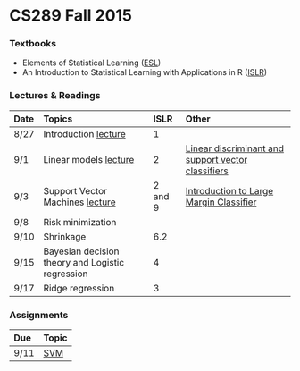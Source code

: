 # CS289 Fall 2015

### Textbooks

* Elements of Statistical Learning ([ESL](http://statweb.stanford.edu/~tibs/ElemStatLearn/))
* An Introduction to Statistical Learning with Applications in R ([ISLR](http://www-bcf.usc.edu/~gareth/ISL/getbook.html))

### Lectures & Readings

Date | Topics | ISLR | Other
:-- | :-- | :-- | :--
8/27 | Introduction [lecture](./lecture/Lecture_1_slides.pdf) | 1
9/1 | Linear models [lecture](./lecture/CS189_lecture2_final_fall2015.pptx)| 2 | [Linear discriminant and support vector classifiers](./articles/guyon_stork_nips98.pdf)
9/3 | Support Vector Machines [lecture](./lecture/CS189_lecture3_final_fall2015.pptx)| 2 and 9 | [Introduction to Large Margin Classifier](./articles/large_margin.pdf)
9/8 | Risk minimization |
9/10 | Shrinkage | 6.2
9/15 | Bayesian decision theory and Logistic regression | 4
9/17 | Ridge regression | 3

### Assignments
Due | Topic
:-- | :--
9/11 | [SVM](./hw1/hw1.pdf)